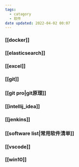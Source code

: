 ```yaml
---
tags:
  - catagory
  - 软件
date updated: 2022-04-02 00:07
---
```


### [[docker]]

### [[elasticsearch]]

### [[excel]]

### [[git]]

### [[git pro|git原理]]

### [[intellij_idea]]

### [[jenkins]]

### [[software list|常用软件清单]]

### [[vscode]]

### [[win10]]
